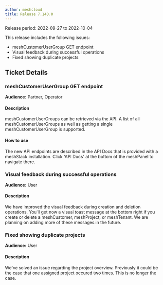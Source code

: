 ```yaml
---
author: meshcloud
title: Release 7.140.0
---
```


Release period: 2022-09-27 to 2022-10-04

This release includes the following issues:
* meshCustomerUserGroup GET endpoint
* Visual feedback during successful operations
* Fixed showing duplicate projects
<!--truncate-->

## Ticket Details
### meshCustomerUserGroup GET endpoint
**Audience:** Partner, Operator


#### Description
meshCustomerUserGroups can be retrieved via the API. A list of all meshCustomerUserGroups as well as getting a single
meshCustomerUserGroup is supported.

#### How to use
The new API endpoints are described in the API Docs that is provided with a meshStack installation.
Click 'API Docs' at the bottom of the meshPanel to navigate there.

### Visual feedback during successful operations
**Audience:** User


#### Description
We have improved the visual feedback during creation and deletion operations. You'll get now a visual toast message at the bottom right if you create or delete a meshCustomer, meshProject, or meshTenant.
We are planning on adding more of these messages in the future.

### Fixed showing duplicate projects
**Audience:** User


#### Description
We've solved an issue regarding the project overview. Previously it could be the case that one assigned project occured two times. This is no longer the case.

